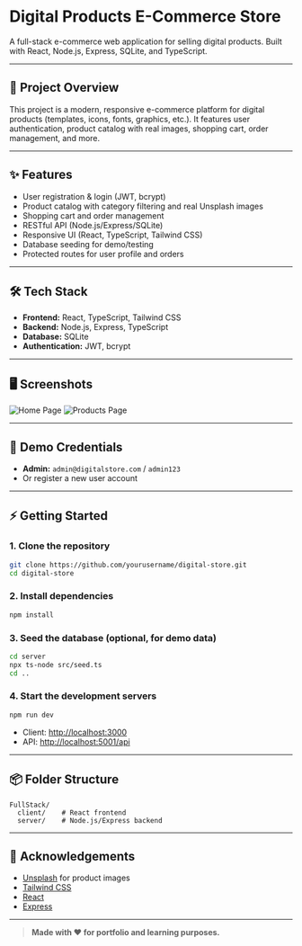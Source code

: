 # Digital Products E-Commerce Store

A full-stack e-commerce web application for selling digital products. Built with React, Node.js, Express, SQLite, and TypeScript.

---

## 🚀 Project Overview

This project is a modern, responsive e-commerce platform for digital products (templates, icons, fonts, graphics, etc.). It features user authentication, product catalog with real images, shopping cart, order management, and more.

---

## ✨ Features

- User registration & login (JWT, bcrypt)
- Product catalog with category filtering and real Unsplash images
- Shopping cart and order management
- RESTful API (Node.js/Express/SQLite)
- Responsive UI (React, TypeScript, Tailwind CSS)
- Database seeding for demo/testing
- Protected routes for user profile and orders

---

## 🛠️ Tech Stack

- **Frontend:** React, TypeScript, Tailwind CSS
- **Backend:** Node.js, Express, TypeScript
- **Database:** SQLite
- **Authentication:** JWT, bcrypt

---

## 🖥️ Screenshots

<!-- Add screenshots to the /screenshots folder and link them here -->

![Home Page](screenshotshome.png)
![Products Page](screenshotsproducts.png)

---

## 📝 Demo Credentials

- **Admin:** `admin@digitalstore.com` / `admin123`
- Or register a new user account

---

## ⚡ Getting Started

### 1. Clone the repository

```bash
git clone https://github.com/yourusername/digital-store.git
cd digital-store
```

### 2. Install dependencies

```bash
npm install
```

### 3. Seed the database (optional, for demo data)

```bash
cd server
npx ts-node src/seed.ts
cd ..
```

### 4. Start the development servers

```bash
npm run dev
```

- Client: [http://localhost:3000](http://localhost:3000)
- API: [http://localhost:5001/api](http://localhost:5001/api)

---

## 📦 Folder Structure

```
FullStack/
  client/    # React frontend
  server/    # Node.js/Express backend
```


---

## 🙌 Acknowledgements

- [Unsplash](https://unsplash.com/) for product images
- [Tailwind CSS](https://tailwindcss.com/)
- [React](https://react.dev/)
- [Express](https://expressjs.com/)

---

> **Made with ❤️ for portfolio and learning purposes.**
